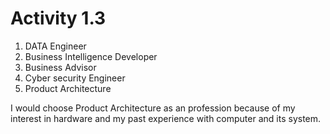 # Activity 1.3

1. DATA Engineer 
2. Business Intelligence Developer 
3. Business Advisor
4. Cyber security Engineer 
5. Product Architecture 

I would choose Product Architecture as an profession because of my interest in hardware and my past experience with computer and its system.   

